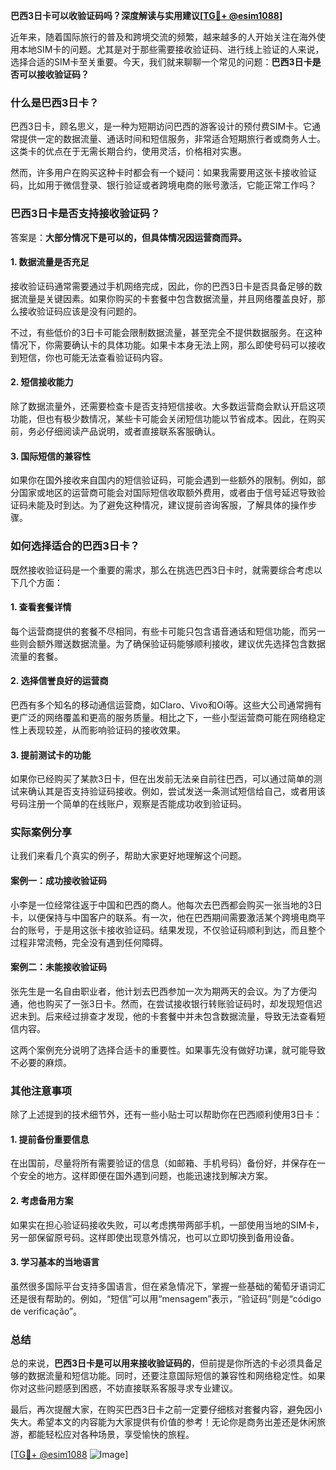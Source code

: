 **巴西3日卡可以收验证码吗？深度解读与实用建议[[TG💪+ @esim1088](https://t.me/s/esim1088)]**

近年来，随着国际旅行的普及和跨境交流的频繁，越来越多的人开始关注在海外使用本地SIM卡的问题。尤其是对于那些需要接收验证码、进行线上验证的人来说，选择合适的SIM卡至关重要。今天，我们就来聊聊一个常见的问题：**巴西3日卡是否可以接收验证码？**

### **什么是巴西3日卡？**
巴西3日卡，顾名思义，是一种为短期访问巴西的游客设计的预付费SIM卡。它通常提供一定的数据流量、通话时间和短信服务，非常适合短期旅行者或商务人士。这类卡的优点在于无需长期合约，使用灵活，价格相对实惠。

然而，许多用户在购买这种卡时都会有一个疑问：如果我需要用这张卡接收验证码，比如用于微信登录、银行验证或者跨境电商的账号激活，它能正常工作吗？

### **巴西3日卡是否支持接收验证码？**
答案是：**大部分情况下是可以的，但具体情况因运营商而异。**

#### **1. 数据流量是否充足**
接收验证码通常需要通过手机网络完成，因此，你的巴西3日卡是否具备足够的数据流量是关键因素。如果你购买的卡套餐中包含数据流量，并且网络覆盖良好，那么接收验证码应该是没有问题的。

不过，有些低价的3日卡可能会限制数据流量，甚至完全不提供数据服务。在这种情况下，你需要确认卡的具体功能。如果卡本身无法上网，那么即使号码可以接收到短信，你也可能无法查看验证码内容。

#### **2. 短信接收能力**
除了数据流量外，还需要检查卡是否支持短信接收。大多数运营商会默认开启这项功能，但也有极少数情况，某些卡可能会关闭短信功能以节省成本。因此，在购买前，务必仔细阅读产品说明，或者直接联系客服确认。

#### **3. 国际短信的兼容性**
如果你在国外接收来自国内的短信验证码，可能会遇到一些额外的限制。例如，部分国家或地区的运营商可能会对国际短信收取额外费用，或者由于信号延迟导致验证码未能及时到达。为了避免这种情况，建议提前咨询客服，了解具体的操作步骤。

### **如何选择适合的巴西3日卡？**
既然接收验证码是一个重要的需求，那么在挑选巴西3日卡时，就需要综合考虑以下几个方面：

#### **1. 查看套餐详情**
每个运营商提供的套餐不尽相同，有些卡可能只包含语音通话和短信功能，而另一些则会额外赠送数据流量。为了确保验证码能够顺利接收，建议优先选择包含数据流量的套餐。

#### **2. 选择信誉良好的运营商**
巴西有多个知名的移动通信运营商，如Claro、Vivo和Oi等。这些大公司通常拥有更广泛的网络覆盖和更高的服务质量。相比之下，一些小型运营商可能在网络稳定性上表现较差，从而影响验证码的接收效果。

#### **3. 提前测试卡的功能**
如果你已经购买了某款3日卡，但在出发前无法亲自前往巴西，可以通过简单的测试来确认其是否支持验证码接收。例如，尝试发送一条测试短信给自己，或者用该号码注册一个简单的在线账户，观察是否能成功收到验证码。

### **实际案例分享**
让我们来看几个真实的例子，帮助大家更好地理解这个问题。

#### **案例一：成功接收验证码**
小李是一位经常往返于中国和巴西的商人。他每次去巴西都会购买一张当地的3日卡，以便保持与中国客户的联系。有一次，他在巴西期间需要激活某个跨境电商平台的账号，于是用这张卡接收验证码。结果发现，不仅验证码顺利到达，而且整个过程非常流畅，完全没有遇到任何障碍。

#### **案例二：未能接收验证码**
张先生是一名自由职业者，他计划去巴西参加一次为期两天的会议。为了方便沟通，他也购买了一张3日卡。然而，在尝试接收银行转账验证码时，却发现短信迟迟未到。后来经过排查才发现，他的卡套餐中并未包含数据流量，导致无法查看短信内容。

这两个案例充分说明了选择合适卡的重要性。如果事先没有做好功课，就可能导致不必要的麻烦。

### **其他注意事项**
除了上述提到的技术细节外，还有一些小贴士可以帮助你在巴西顺利使用3日卡：

#### **1. 提前备份重要信息**
在出国前，尽量将所有需要验证的信息（如邮箱、手机号码）备份好，并保存在一个安全的地方。这样即便在国外遇到问题，也能迅速找到解决方案。

#### **2. 考虑备用方案**
如果实在担心验证码接收失败，可以考虑携带两部手机，一部使用当地的SIM卡，另一部保留原号码。这样即使出现意外情况，也可以立即切换到备用设备。

#### **3. 学习基本的当地语言**
虽然很多国际平台支持多国语言，但在紧急情况下，掌握一些基础的葡萄牙语词汇还是很有帮助的。例如，“短信”可以用“mensagem”表示，“验证码”则是“código de verificação”。

### **总结**
总的来说，**巴西3日卡是可以用来接收验证码的**，但前提是你所选的卡必须具备足够的数据流量和短信功能。同时，还要注意国际短信的兼容性和网络稳定性。如果你对这些问题感到困惑，不妨直接联系客服寻求专业建议。

最后，再次提醒大家，在购买巴西3日卡之前一定要仔细核对套餐内容，避免因小失大。希望本文的内容能为大家提供有价值的参考！无论你是商务出差还是休闲旅游，都能轻松应对各种场景，享受愉快的旅程。

[[TG💪+ @esim1088](https://t.me/s/esim1088) ![Image](https://i.postimg.cc/4NQfJmqS/Snipaste-2025-05-13-00-14-12.png)]